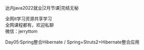 达内java2022就业|2月节课|完结无秘

全网it学习资源共享学习<br>全网课程都有，欢迎私聊<br>微信：jerryttom<br>

Day05:Spring整合Hibernate / Spring+Struts2+Hibernate整合应用